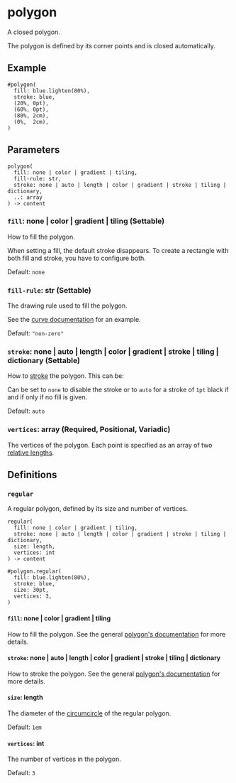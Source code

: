 # polygon

A closed polygon.

The polygon is defined by its corner points and is closed automatically.

## Example

```typst
#polygon(
  fill: blue.lighten(80%),
  stroke: blue,
  (20%, 0pt),
  (60%, 0pt),
  (80%, 2cm),
  (0%,  2cm),
)
```

## Parameters

```
polygon(
  fill: none | color | gradient | tiling,
  fill-rule: str,
  stroke: none | auto | length | color | gradient | stroke | tiling | dictionary,
  ..: array
) -> content
```

### `fill`: none | color | gradient | tiling (Settable)

How to fill the polygon.

When setting a fill, the default stroke disappears. To create a rectangle with both fill and stroke, you have to configure both.

Default: `none`

### `fill-rule`: str (Settable)

The drawing rule used to fill the polygon.

See the [curve documentation](/docs/reference/visualize/curve/#parameters-fill-rule) for an example.

Default: `"non-zero"`

### `stroke`: none | auto | length | color | gradient | stroke | tiling | dictionary (Settable)

How to [stroke](/docs/reference/visualize/stroke/) the polygon. This can be:

Can be set to `none` to disable the stroke or to `auto` for a stroke of `1pt` black if and if only if no fill is given.

Default: `auto`

### `vertices`: array (Required, Positional, Variadic)

The vertices of the polygon. Each point is specified as an array of two [relative lengths](/docs/reference/layout/relative/).

## Definitions

### `regular`

A regular polygon, defined by its size and number of vertices.

```
regular(
  fill: none | color | gradient | tiling,
  stroke: none | auto | length | color | gradient | stroke | tiling | dictionary,
  size: length,
  vertices: int
) -> content
```

```typst
#polygon.regular(
  fill: blue.lighten(80%),
  stroke: blue,
  size: 30pt,
  vertices: 3,
)
```

#### `fill`: none | color | gradient | tiling

How to fill the polygon. See the general [polygon's documentation](/docs/reference/visualize/polygon/#parameters-fill) for more details.

#### `stroke`: none | auto | length | color | gradient | stroke | tiling | dictionary

How to stroke the polygon. See the general [polygon's documentation](/docs/reference/visualize/polygon/#parameters-stroke) for more details.

#### `size`: length

The diameter of the [circumcircle](https://en.wikipedia.org/wiki/Circumcircle) of the regular polygon.

Default: `1em`

#### `vertices`: int

The number of vertices in the polygon.

Default: `3`
